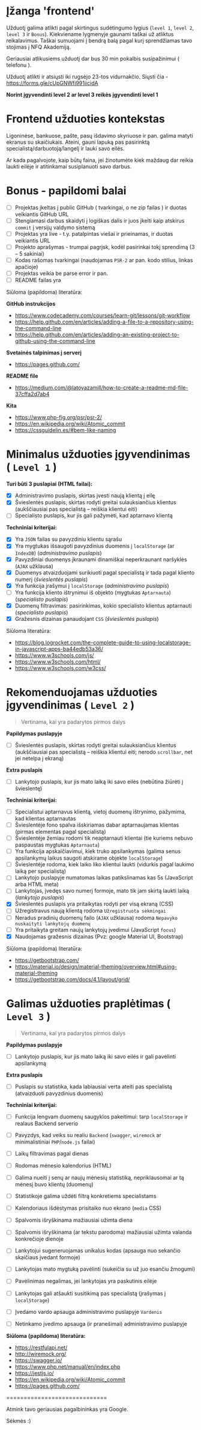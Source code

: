 Įžanga 'frontend'
==========

Užduotį galima atlikti pagal skirtingus sudėtingumo lygius (`level 1`, `level 2`, `level 3` ir `Bonus`). Kiekviename lygmenyje gaunami taškai už atliktus reikalavimus. Taškai sumuojami į bendrą balą pagal kurį sprendžiamas tavo stojimas į NFQ Akademiją.

Geriausiai atlikusiems užduotį dar bus 30 min pokalbis susipažinimui ( telefonu ).


Užduotį atlikti ir atsiųsti iki rugsėjo 23-tos vidurnakčio.
Siųsti čia - https://forms.gle/cUpGNWfi991iicidA

**Norint įgyvendinti level 2 ar level 3 reikės įgyvendinti level 1**

 

Frontend užduoties kontekstas
==========

Ligoninėse, bankuose, pašte, pasų išdavimo skyriuose ir pan. galima matyti ekranus su skaičiukais.
Ateini, gauni lapuką pas pasirinktą specialistą/darbuotoją/langelį ir lauki savo eilės.

Ar kada pagalvojote, kaip būtų faina,
jei žinotumėte kiek maždaug dar reikia laukti eilėje ir atitinkamai susiplanuoti savo darbus.

 

Bonus - papildomi balai
==========

- [ ] Projektas įkeltas į public GitHub ( tvarkingai, o ne zip failas ) ir duotas veikiantis GitHub URL
- [ ] Stengiamasi darbus skaidyti į logiškas dalis ir juos įkelti kaip atskirus `commit` į versijų valdymo sistemą
- [ ] Projektas yra live - t.y. patalpintas viešai ir prieinamas, ir duotas veikiantis URL
- [ ] Projekto aprašymas - trumpai pagrįsk, kodėl pasirinkai tokį sprendimą (3 – 5 sakiniai)
- [ ] Kodas rašomas tvarkingai (naudojamas `PSR-2` ar pan. kodo stilius, linkas apačioje)
- [ ] Projektas veikia be parse error ir pan.
- [ ] README failas yra

Siūloma (papildoma) literatūra:

**GitHub instrukcijos**
* https://www.codecademy.com/courses/learn-git/lessons/git-workflow
* https://help.github.com/en/articles/adding-a-file-to-a-repository-using-the-command-line
* https://help.github.com/en/articles/adding-an-existing-project-to-github-using-the-command-line

**Svetainės talpinimas į serverį**
* https://pages.github.com/

**README file**
* https://medium.com/@latoyazamill/how-to-create-a-readme-md-file-37cffa2d7ab4

**Kita**
* https://www.php-fig.org/psr/psr-2/
* https://en.wikipedia.org/wiki/Atomic_commit
* https://cssguidelin.es/#bem-like-naming

 

Minimalus užduoties įgyvendinimas ( `Level 1` )
===============================

**Turi būti 3 puslapiai (HTML failai):**
- [x] Administravimo puslapis, skirtas įvesti naują klientą į eilę
- [x] Švieslentės puslapis, skirtas rodyti greitai sulauksiančius klientus (aukščiausiai pas specialistą – reiškia klientui eiti)
- [ ] Specialisto puslapis, kur jis gali pažymėti, kad aptarnavo klientą

**Techniniai kriterijai:**

- [x] Yra `JSON` failas su pavyzdiniu klientu sąrašu
- [x] Yra mygtukas išsaugoti pavyzdinius duomenis į `localStorage` (ar `IndexDB`) (_administravimo puslapis_)
- [x] Pavyzdiniai duomenys įkraunami dinamiškai neperkraunant naršyklės (`AJAX` užklausa)
- [x] Duomenys atvaizduojami surikiuoti pagal specialistą ir tada pagal kliento numerį (_švieslentės puslapis_)
- [x] Yra funkcija įrašymui į `localStorage` (_administravimo puslapis_)
- [ ] Yra funkcija kliento ištrynimui iš objekto (mygtukas `Aptarnauta`) (_specialisto puslapis_)
- [x] Duomenų filtravimas: pasirinkimas, kokio specialisto klientus aptarnauti (_specialisto puslapis_)
- [x] Gražesnis dizainas panaudojant `CSS` (_švieslentės puslapis_)

Siūloma literatūra:
* https://blog.logrocket.com/the-complete-guide-to-using-localstorage-in-javascript-apps-ba44edb53a36/
* https://www.w3schools.com/js/
* https://www.w3schools.com/html/
* https://www.w3schools.com/w3css/

 

Rekomenduojamas užduoties įgyvendinimas ( `Level 2` )
=======================================

> Vertinama, kai yra padarytos pirmos dalys

**Papildymas puslapyje**
- [ ] Švieslentės puslapis, skirtas rodyti greitai sulauksiančius klientus (aukščiausiai pas specialistą – reiškia klientui eiti; nerodo `scrollbar`, net jei netelpa į ekraną)

**Extra puslapis**
- [ ] Lankytojo puslapis, kur jis mato laiką iki savo eilės (nebūtina žiūrėti į švieslentę)

**Techniniai kriterijai:**
- [ ] Specialistui aptarnavus klientą, vietoj duomenų ištrynimo, pažymima, kad klientas aptarnautas
- [ ] Švieslentėje fono spalva išskiriamas dabar aptarnaujamas klientas (pirmas elementas pagal specialistą)
- [ ] Švieslentėje žemiau rodomi tik neaptarnauti klientai (tie kuriems nebuvo paspaustas mygtukas `Aptarnauta`)
- [ ] Yra funkcija apskaičiavimui, kiek truko apsilankymas (galima senus apsilankymų laikus saugoti atskirame objekte `localStorage`)
- [ ] Švieslentėje rodoma, kiek laiko liko klientui laukti (vidurkis pagal laukimo laiką per specialistą)
- [ ] Lankytojo puslapyje numatomas laikas patikslinamas kas 5s (JavaScript arba HTML meta)
- [ ] Lankytojas, įvedęs savo numerį formoje, mato tik jam skirtą laukti laiką (_lankytojo puslapis_)
- [x] Švieslentės puslapis yra pritaikytas rodyti per visą ekraną (CSS)
- [ ] Užregistravus naują klientą rodoma `Užregistruota sėkmingai`
- [ ] Neradus pradinių duomenų failo (`AJAX` užklausa) rodoma `Nepavyko nuskaityti lankytojų duomenų`
- [ ] Yra pritaikyta greitam naujų lankytojų įvedimui (JavaScript `focus`)
- [x] Naudojamas gražesnis dizainas (Pvz: google Material UI, Bootstrap)

Siūloma (papildoma) literatūra:
* https://getbootstrap.com/
* https://material.io/design/material-theming/overview.html#using-material-theming
* https://getbootstrap.com/docs/4.1/layout/grid/

Galimas užduoties praplėtimas ( `Level 3` )
=============================

> Vertinama, kai yra padarytos pirmos dalys

**Papildymas puslapyje**
- [ ] Lankytojo puslapis, kur jis mato laiką iki savo eilės ir gali pavėlinti apsilankymą

**Extra puslapis**
- [ ] Puslapis su statistika, kada labiausiai verta ateiti pas specialistą (atvaizduoti pavyzdinius duomenis)

**Techniniai kriterijai:**
- [ ] Funkcija lengvam duomenų saugyklos pakeitimui: tarp `localStorage` ir realaus Backend serverio
- [ ] Pavyzdys, kad veiks su realiu `Backend` (`swagger`, `wiremock` ar minimalistiniai `PHP`/`node.js` failai)
- [ ] Laikų filtravimas pagal dienas
- [ ] Rodomas mėnesio kalendorius (HTML)
- [ ] Galima nueiti į senų ar naujų mėnesių statistiką, nepriklausomai ar tą mėnesį buvo klientų (duomenų)
- [ ] Statistikoje galima uždėti filtrą konkretiems specialistams
- [ ] Kalendoriaus išdėstymas prisitaiko nuo ekrano (`media` CSS)
- [ ] Spalvomis išryškinama mažiausiai užimta diena
- [ ] Spalvomis išryškinama (ar tekstu parodoma) mažiausiai užimta valanda konkrečioje dienoje
- [ ] Lankytojui sugeneruojamas unikalus kodas (apsauga nuo sekančio skaičiaus įvedant formoje)
- [ ] Lankytojas mato mygtuką pavėlinti (sukeičia su už juo esančiu žmogumi)
- [ ] Pavėlinimas negalimas, jei lankytojas yra paskutinis eilėje
- [ ] Lankytojas gali atšaukti susitikimą pas specialistą (įrašymas į `localStorage`)
- [ ] Įvedamo vardo apsauga administravimo puslapyje `Vardenis`
- [ ] Netinkamo įvedimo apsauga (ir pranešimai) administravimo puslapyje

 

**Siūloma (papildoma) literatūra:**
* https://restfulapi.net/
* http://wiremock.org/
* https://swagger.io/
* https://www.php.net/manual/en/index.php
* https://jestjs.io/
* https://en.wikipedia.org/wiki/Atomic_commit
* https://pages.github.com/

 

=============================

Atmink tavo geriausias pagalbininkas yra Google.

Sėkmės :)